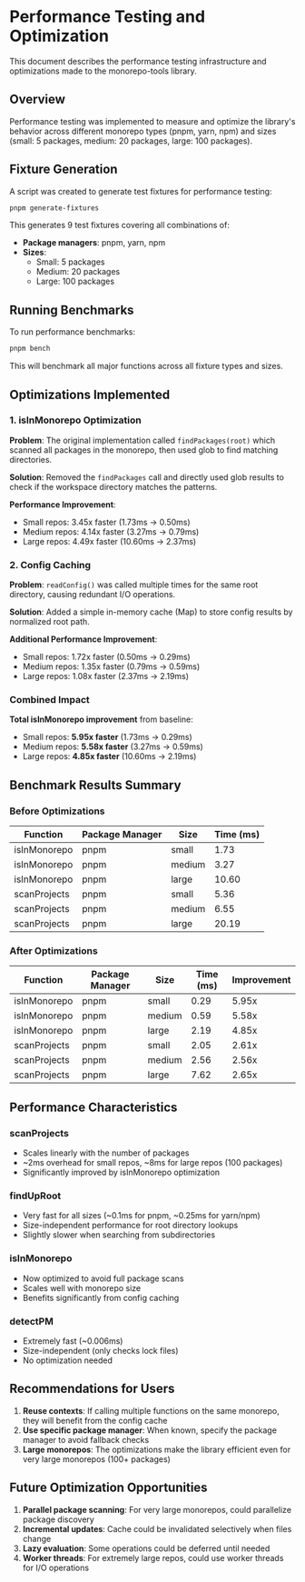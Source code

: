# Performance Testing and Optimization

This document describes the performance testing infrastructure and optimizations made to the monorepo-tools library.

## Overview

Performance testing was implemented to measure and optimize the library's behavior across different monorepo types (pnpm, yarn, npm) and sizes (small: 5 packages, medium: 20 packages, large: 100 packages).

## Fixture Generation

A script was created to generate test fixtures for performance testing:

```bash
pnpm generate-fixtures
```

This generates 9 test fixtures covering all combinations of:
- **Package managers**: pnpm, yarn, npm
- **Sizes**: 
  - Small: 5 packages
  - Medium: 20 packages
  - Large: 100 packages

## Running Benchmarks

To run performance benchmarks:

```bash
pnpm bench
```

This will benchmark all major functions across all fixture types and sizes.

## Optimizations Implemented

### 1. isInMonorepo Optimization

**Problem**: The original implementation called `findPackages(root)` which scanned all packages in the monorepo, then used glob to find matching directories.

**Solution**: Removed the `findPackages` call and directly used glob results to check if the workspace directory matches the patterns.

**Performance Improvement**:
- Small repos: 3.45x faster (1.73ms → 0.50ms)
- Medium repos: 4.14x faster (3.27ms → 0.79ms)
- Large repos: 4.49x faster (10.60ms → 2.37ms)

### 2. Config Caching

**Problem**: `readConfig()` was called multiple times for the same root directory, causing redundant I/O operations.

**Solution**: Added a simple in-memory cache (Map) to store config results by normalized root path.

**Additional Performance Improvement**:
- Small repos: 1.72x faster (0.50ms → 0.29ms)
- Medium repos: 1.35x faster (0.79ms → 0.59ms)
- Large repos: 1.08x faster (2.37ms → 2.19ms)

### Combined Impact

**Total isInMonorepo improvement** from baseline:
- Small repos: **5.95x faster** (1.73ms → 0.29ms)
- Medium repos: **5.58x faster** (3.27ms → 0.59ms)
- Large repos: **4.85x faster** (10.60ms → 2.19ms)

## Benchmark Results Summary

### Before Optimizations

| Function | Package Manager | Size | Time (ms) |
|----------|----------------|------|-----------|
| isInMonorepo | pnpm | small | 1.73 |
| isInMonorepo | pnpm | medium | 3.27 |
| isInMonorepo | pnpm | large | 10.60 |
| scanProjects | pnpm | small | 5.36 |
| scanProjects | pnpm | medium | 6.55 |
| scanProjects | pnpm | large | 20.19 |

### After Optimizations

| Function | Package Manager | Size | Time (ms) | Improvement |
|----------|----------------|------|-----------|-------------|
| isInMonorepo | pnpm | small | 0.29 | 5.95x |
| isInMonorepo | pnpm | medium | 0.59 | 5.58x |
| isInMonorepo | pnpm | large | 2.19 | 4.85x |
| scanProjects | pnpm | small | 2.05 | 2.61x |
| scanProjects | pnpm | medium | 2.56 | 2.56x |
| scanProjects | pnpm | large | 7.62 | 2.65x |

## Performance Characteristics

### scanProjects
- Scales linearly with the number of packages
- ~2ms overhead for small repos, ~8ms for large repos (100 packages)
- Significantly improved by isInMonorepo optimization

### findUpRoot
- Very fast for all sizes (~0.1ms for pnpm, ~0.25ms for yarn/npm)
- Size-independent performance for root directory lookups
- Slightly slower when searching from subdirectories

### isInMonorepo
- Now optimized to avoid full package scans
- Scales well with monorepo size
- Benefits significantly from config caching

### detectPM
- Extremely fast (~0.006ms)
- Size-independent (only checks lock files)
- No optimization needed

## Recommendations for Users

1. **Reuse contexts**: If calling multiple functions on the same monorepo, they will benefit from the config cache
2. **Use specific package manager**: When known, specify the package manager to avoid fallback checks
3. **Large monorepos**: The optimizations make the library efficient even for very large monorepos (100+ packages)

## Future Optimization Opportunities

1. **Parallel package scanning**: For very large monorepos, could parallelize package discovery
2. **Incremental updates**: Cache could be invalidated selectively when files change
3. **Lazy evaluation**: Some operations could be deferred until needed
4. **Worker threads**: For extremely large repos, could use worker threads for I/O operations
